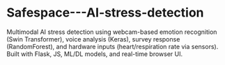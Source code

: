 # Safespace---AI-stress-detection
Multimodal AI stress detection using webcam-based emotion recognition (Swin Transformer), voice analysis (Keras), survey response (RandomForest), and hardware inputs (heart/respiration rate via sensors). Built with Flask, JS, ML/DL models, and real-time browser UI.
